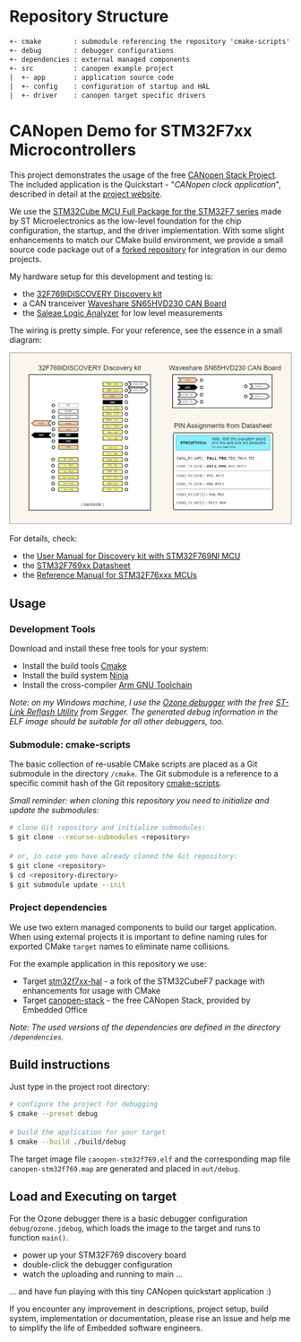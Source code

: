 
# Repository Structure

```
+- cmake        : submodule referencing the repository 'cmake-scripts'
+- debug        : debugger configurations
+- dependencies : external managed components
+- src          : canopen example project
|  +- app       : application source code
|  +- config    : configuration of startup and HAL
|  +- driver    : canopen target specific drivers
```

# CANopen Demo for STM32F7xx Microcontrollers

This project demonstrates the usage of the free [CANopen Stack Project](https://canopen-stack.org). The included application is the Quickstart - "*CANopen clock application*", described in detail at the [project website](https://canopen-stack.org/latest/start/quickstart/).

We use the [STM32Cube MCU Full Package for the STM32F7 series](https://github.com/STMicroelectronics/STM32CubeF7) made by ST Microelectronics as the low-level foundation for the chip configuration, the startup, and the driver implementation. With some slight enhancements to match our CMake build environment, we provide a small source code package out of a [forked repository](https://github.com/embedded-office/STM32CubeF7) for integration in our demo projects.

My hardware setup for this development and testing is:
- the [32F769IDISCOVERY Discovery kit](https://www.st.com/en/evaluation-tools/32f769idiscovery.html)
- a CAN tranceiver [Waveshare SN65HVD230 CAN Board](https://www.waveshare.com/sn65hvd230-can-board.htm)
- the [Saleae Logic Analyzer](https://www.saleae.com/) for low level measurements

The wiring is pretty simple. For your reference, see the essence in a small diagram:

![Collection of relevant hardware information](doc/image/discovery-can-connection.jpg)

For details, check:
- the [User Manual for Discovery kit with STM32F769NI MCU](https://www.st.com/resource/en/user_manual/um2033-discovery-kit-with-stm32f769ni-mcu-stmicroelectronics.pdf)
- the [STM32F769xx Datasheet](https://www.st.com/resource/en/datasheet/stm32f769ni.pdf)
- the [Reference Manual for STM32F76xxx MCUs](https://www.st.com/resource/en/reference_manual/dm00224583-stm32f76xxx-and-stm32f77xxx-advanced-arm-based-32-bit-mcus-stmicroelectronics.pdf)

## Usage

### Development Tools

Download and install these free tools for your system:

- Install the build tools [Cmake](https://cmake.org/)
- Install the build system [Ninja](https://ninja-build.org/)
- Install the cross-compiler [Arm GNU Toolchain](https://developer.arm.com/Tools%20and%20Software/GNU%20Toolchain)

*Note: on my Windows machine, I use the [Ozone debugger](https://www.segger.com/downloads/jlink/) with the free [ST-Link Reflash Utility](https://www.segger.com/products/debug-probes/j-link/models/other-j-links/st-link-on-board/) from Segger. The generated debug information in the ELF image should be suitable for all other debuggers, too.*


### Submodule: cmake-scripts

The basic collection of re-usable CMake scripts are placed as a Git submodule in the directory `/cmake`. The Git submodule is a reference to a specific commit hash of the Git repository [cmake-scripts](https://github.com/embedded-office/cmake-scripts).

*Small reminder: when cloning this repository you need to initialize and update the submodules:*

```bash
# clone Git repository and initialize submodules:
$ git clone --recurse-submodules <repository>

# or, in case you have already cloned the Git repository:
$ git clone <repository>
$ cd <repository-directory>
$ git submodule update --init
```


### Project dependencies

We use two extern managed components to build our target application. When using external projects it is important to define naming rules for exported CMake `target` names to eliminate name collisions.

For the example application in this repository we use:

- Target [stm32f7xx-hal](https://github.com/embedded-office/STM32CubeF7) - a fork of the STM32CubeF7 package with enhancements for usage with CMake
- Target [canopen-stack](https://github.com/embedded-office/canopen-stack) - the free CANopen Stack, provided by Embedded Office

*Note: The used versions of the dependencies are defined in the directory `/dependencies`.*


## Build instructions

Just type in the project root directory:

```bash
# configure the project for debugging
$ cmake --preset debug

# build the application for your target
$ cmake --build ./build/debug
```

The target image file `canopen-stm32f769.elf` and the corresponding map file `canopen-stm32f769.map` are generated and placed in `out/debug`.


## Load and Executing on target

For the Ozone debugger there is a basic debugger configuration `debug/ozone.jdebug`, which loads the image to the target and runs to function `main()`.

- power up your STM32F769 discovery board
- double-click the debugger configuration
- watch the uploading and running to main ...

... and have fun playing with this tiny CANopen quickstart application :)

If you encounter any improvement in descriptions, project setup, build system, implementation or documentation, please rise an issue and help me to simplify the life of Embedded software engineers.
